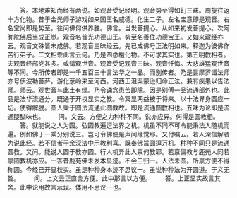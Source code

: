 <!-- { "loadSidebar": true } -->
　　答。本地难知而经有两说。如观音受记经明。观音势至得如幻三昧。周旋往返十方化物。昔于金光师子游戏如来国王名威德。化生二子。左名宝意即是观音。右名宝尚即是势至。往问佛何供养胜。佛言。当发菩提心。从如来初发菩提心。次阿弥陀佛后当成正觉。观音名普光功德山王。势至名善住功德宝王。又如来藏经亦云。观音文殊皆未成佛。若观音三昧经云。先已成佛号正法明如来。释迦为彼佛作苦行弟子。二文相乖此言云何。乃是四悉檀化物。不可求其实也。第五明教相者。夫观音经部党甚多。或请观世音。观音受记观音三昧。观音忏悔。大悲雄猛观世音等不同。今所传者即是一千五百三十言法华之一品。而别传者。乃是昙摩罗谶法师亦号伊波勒菩萨。游化葱岭来至河西。河西王沮渠蒙逊归命正法。兼有疾患以告法师。师云。观世音与此土有缘。乃令诵念患苦即除。因是别傅一品流通部外也。此品是法华流通分。既通于开权显实之教。令冥显两益被于将来。以十法界身圆应一切。使得解脱。圆人秉于圆法流通此圆教故。即是流通圆教相也。五味为论即是流通醍醐味也。
　　问。文云。方便之力种种不同。说亦应异。何得是圆教相。
　　答。就能说之人为圆。弘圆教遍逗法界之机。机虽不同不可令能秉法人随机而遍。例如佛于一乘分别说三。岂可令佛便是声闻缘觉耶。又付嘱云。若人深信解者为说此经。若不信者于余深法中示教利喜。既奉佛旨圆逗万机。种种不同只是流通圆教。又问。能说人圆于教亦圆。行人机异此人禀何教耶。若禀偏教与鹿苑人同若禀圆教机亦应。一答昔鹿苑佛未发本显迹。不会三归一。人法未圆。所禀方便不得称圆。今经已开显权实。虽是种种身本迹不思议一。虽说种种法为开圆道。于义无咎。
　　问。上文云正直舍方便。此中那言以方便。
　　答。上正显实故言其舍。此中论用故言示现。体用不思议一也。

